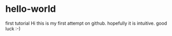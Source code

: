 # hello-world
first tutorial
Hi
this is my first attempt on github. hopefully it is intuitive.
good luck :-)
